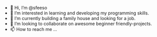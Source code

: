 - 👋 Hi, I’m @sfeeso
- 👀 I’m interested in learning and developing my programming skills.
- 🌱 I’m currently building a family house and looking for a job.
- 💞️ I’m looking to collaborate on awesome beginner friendly-projects.
- 📫 How to reach me ...

<!---
sfeeso/sfeeso is a ✨ special ✨ repository because its `README.md` (this file) appears on your GitHub profile.
You can click the Preview link to take a look at your changes.
--->
